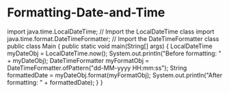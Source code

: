 # Formatting-Date-and-Time
import java.time.LocalDateTime; // Import the LocalDateTime class import java.time.format.DateTimeFormatter; // Import the DateTimeFormatter class  public class Main {   public static void main(String[] args) {     LocalDateTime myDateObj = LocalDateTime.now();     System.out.println("Before formatting: " + myDateObj);     DateTimeFormatter myFormatObj = DateTimeFormatter.ofPattern("dd-MM-yyyy HH:mm:ss");      String formattedDate = myDateObj.format(myFormatObj);     System.out.println("After formatting: " + formattedDate);   } }
